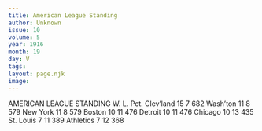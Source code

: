 ```yaml
---
title: American League Standing
author: Unknown
issue: 10
volume: 5
year: 1916
month: 19
day: V
tags:
layout: page.njk
image:
---
```

AMERICAN LEAGUE STANDING      		W. L. Pct.   Clev’land	15  7  682   Wash’ton	11  8  579   New York	11  8  579   Boston	10 11 476   Detroit	10 11 476   Chicago	10 13 435   St. Louis	 7  11 389   Athletics	 7  12 368   


